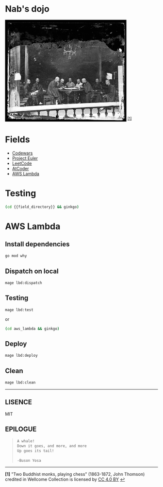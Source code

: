 # Nab's dojo
<img src=dojo.jpg width=400 /> <sup id="a1">[[1]](#f1)</sup>

# Fields
- [Codewars](https://codewars.com)
- [Project Euler](https://projecteuler.net)
- [LeetCode](https://leetcode.com)
- [AtCoder](https://atcoder.jp)
- [AWS Lambda](https://aws.amazon.com/lambda/)

# Testing
```sh
(cd {{field_directory}} && ginkgo)
```

# AWS Lambda
## Install dependencies
```sh
go mod why
```

## Dispatch on local
```sh
mage lbd:dispatch
```

## Testing
```bash
mage lbd:test
```
or
```sh
(cd aws_lambda && ginkgo)
```

## Deploy
```sh
mage lbd:deploy
```

## Clean
```sh
mage lbd:clean
```

---

## LISENCE
MIT

## EPILOGUE
>     A whale!
>     Down it goes, and more, and more
>     Up goes its tail!
>
>     -Buson Yosa

---

<b id="f1">[1]</b> "Two Buddhist monks, playing chess" (1863-1872, John Thomson) credited in Wellcome Collection is licensed by [CC 4.0 BY](https://creativecommons.org/licenses/by/4.0/) [↩](#a1)
